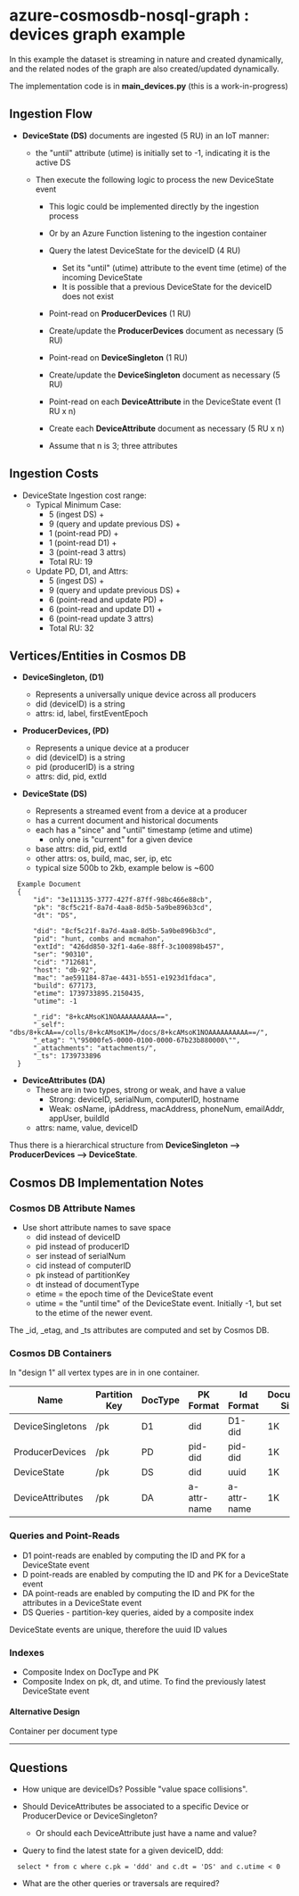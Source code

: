 # azure-cosmosdb-nosql-graph : devices graph example

In this example the dataset is streaming in nature and created dynamically,
and the related nodes of the graph are also created/updated dynamically.

The implementation code is in **main_devices.py** (this is a work-in-progress)

## Ingestion Flow

- **DeviceState (DS)** documents are ingested (5 RU) in an IoT manner:
  - the "until" attribute (utime) is initially set to -1, indicating it is the active DS

  - Then execute the following logic to process the new DeviceState event
    - This logic could be implemented directly by the ingestion process
    - Or by an Azure Function listening to the ingestion container

    - Query the latest DeviceState for the deviceID (4 RU)
      - Set its "until" (utime) attribute to the event time (etime) of the incoming DeviceState
      - It is possible that a previous DeviceState for the deviceID does not exist

    - Point-read on **ProducerDevices** (1 RU)
    - Create/update the **ProducerDevices** document as necessary (5 RU)

    - Point-read on **DeviceSingleton** (1 RU)
    - Create/update the **DeviceSingleton** document as necessary (5 RU)

    - Point-read on each **DeviceAttribute** in the DeviceState event (1 RU x n)
    - Create each **DeviceAttribute** document as necessary (5 RU x n)
    - Assume that n is 3; three attributes

## Ingestion Costs

  - DeviceState Ingestion cost range:
    - Typical Minimum Case:
      - 5 (ingest DS) + 
      - 9 (query and update previous DS) +
      - 1 (point-read PD) + 
      - 1 (point-read D1) + 
      - 3 (point-read 3 attrs)
      - Total RU: 19
    - Update PD, D1, and Attrs:
      - 5 (ingest DS) + 
      - 9 (query and update previous DS) +
      - 6 (point-read and update PD) + 
      - 6 (point-read and update D1) + 
      - 6 (point-read update 3 attrs)
      - Total RU: 32

## Vertices/Entities in Cosmos DB

- **DeviceSingleton, (D1)**
  - Represents a universally unique device across all producers
  - did (deviceID) is a string
  - attrs: id, label, firstEventEpoch

- **ProducerDevices, (PD)** 
  - Represents a unique device at a producer
  - did (deviceID) is a string
  - pid (producerID) is a string
  - attrs: did, pid, extId

- **DeviceState (DS)**
  - Represents a streamed event from a device at a producer
  - has a current document and historical documents
  - each has a "since" and "until" timestamp (etime and utime)
    - only one is "current" for a given device
  - base attrs: did, pid, extId
  - other attrs: os, build, mac, ser, ip, etc
  - typical size 500b to 2kb, example below is ~600

```
  Example Document
  {
      "id": "3e113135-3777-427f-87ff-98bc466e88cb",
      "pk": "8cf5c21f-8a7d-4aa8-8d5b-5a9be896b3cd",
      "dt": "DS",

      "did": "8cf5c21f-8a7d-4aa8-8d5b-5a9be896b3cd",
      "pid": "hunt, combs and mcmahon",
      "extId": "426dd850-32f1-4a6e-88ff-3c100898b457",
      "ser": "90310",
      "cid": "712681",
      "host": "db-92",
      "mac": "ae591184-87ae-4431-b551-e1923d1fdaca",
      "build": 677173,
      "etime": 1739733895.2150435,
      "utime": -1

      "_rid": "8+kcAMsoK1NOAAAAAAAAAA==",
      "_self": "dbs/8+kcAA==/colls/8+kcAMsoK1M=/docs/8+kcAMsoK1NOAAAAAAAAAA==/",
      "_etag": "\"95000fe5-0000-0100-0000-67b23b880000\"",
      "_attachments": "attachments/",
      "_ts": 1739733896
  }
```

- **DeviceAttributes (DA)**
  - These are in two types, strong or weak, and have a value
    - Strong: deviceID, serialNum, computerID, hostname 
    - Weak: osName, ipAddress, macAddress, phoneNum, emailAddr, appUser, buildId
  - attrs: name, value, deviceID


Thus there is a hierarchical structure from **DeviceSingleton --> ProducerDevices --> DeviceState**.



## Cosmos DB Implementation Notes

### Cosmos DB Attribute Names

- Use short attribute names to save space
  - did instead of deviceID
  - pid instead of producerID
  - ser instead of serialNum
  - cid instead of computerID
  - pk instead of partitionKey
  - dt instead of documentType
  - etime = the epoch time of the DeviceState event
  - utime = the "until time" of the DeviceState event.  Initially -1, but set to the etime of the newer event.

The _id, _etag, and _ts attributes are computed and set by Cosmos DB.

### Cosmos DB Containers

In "design 1" all vertex types are in in one container.

| Name             | Partition Key | DocType | PK Format   | Id Format   | Document Size |
| ---------------- | ------------- | ------- | ----------- | ----------- | ------------- |
| DeviceSingletons | /pk           | D1      | did         | D1-did      | 1K            |
| ProducerDevices  | /pk           | PD      | pid-did     | pid-did     | 1K            | 
| DeviceState      | /pk           | DS      | did         | uuid        | 1K            |
| DeviceAttributes | /pk           | DA      | a-attr-name | a-attr-name | 1K            |

### Queries and Point-Reads

- D1 point-reads are enabled by computing the ID and PK for a DeviceState event
- D point-reads are enabled by computing the ID and PK for a DeviceState event
- DA point-reads are enabled by computing the ID and PK for the attributes in a DeviceState event
- DS Queries - partition-key queries, aided by a composite index

DeviceState events are unique, therefore the uuid ID values

### Indexes

- Composite Index on DocType and PK
- Composite Index on pk, dt, and utime.  To find the previously latest DeviceState event

#### Alternative Design

Container per document type

---

## Questions

- How unique are deviceIDs?  Possible "value space collisions".

- Should DeviceAttributes be associated to a specific Device or ProducerDevice or DeviceSingleton?
  - Or should each DeviceAttribute just have a name and value?

- Query to find the latest state for a given deviceID, ddd:
```
  select * from c where c.pk = 'ddd' and c.dt = 'DS' and c.utime < 0
```

- What are the other queries or traversals are required?
